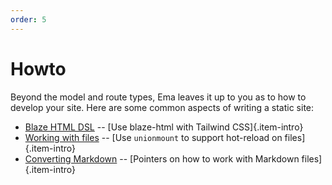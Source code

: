 ```yaml
---
order: 5
---
```

# Howto

Beyond the model and route types, Ema leaves it up to you as to how to develop your site. Here are some common aspects of writing a static site:

* [Blaze HTML DSL](guide/helpers/blaze.md) -- [Use blaze-html with Tailwind CSS]{.item-intro}
* [Working with files](guide/helpers/filesystem.md) -- [Use `unionmount` to support hot-reload on files]{.item-intro}
* [Converting Markdown](guide/helpers/markdown.md) -- [Pointers on how to work with Markdown files]{.item-intro}
